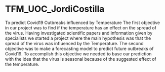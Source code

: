 # TFM_UOC_JordiCostilla
To predict Covid19 Outbreaks influenced by Temperature
The first objective in our project was to find if the temperature has an effect on the spread of the virus. Having investigated scientific papers and information given by specialists we started a project where the main hypothesis was that the spread of the virus was influenced by the Temperature. 
The second objective was to make a forecasting model to predict future outbreaks of Covid19. To accomplish this objective we needed to base our prediction with the idea that the virus is seasonal because of the suggested effect of the temperature. 
